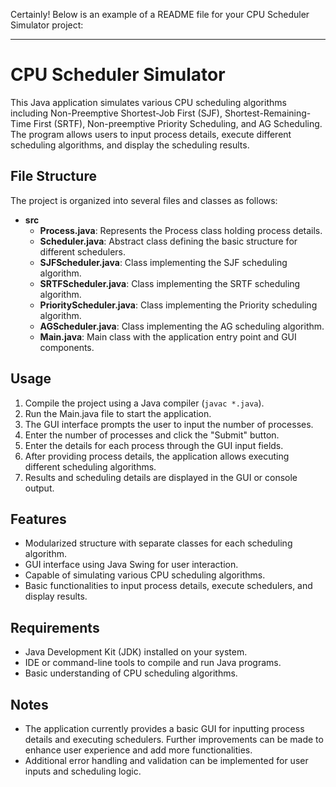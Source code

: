 Certainly! Below is an example of a README file for your CPU Scheduler Simulator project:

---

# CPU Scheduler Simulator

This Java application simulates various CPU scheduling algorithms including Non-Preemptive Shortest-Job First (SJF), Shortest-Remaining-Time First (SRTF), Non-preemptive Priority Scheduling, and AG Scheduling. The program allows users to input process details, execute different scheduling algorithms, and display the scheduling results.

## File Structure

The project is organized into several files and classes as follows:

- **src**
  - **Process.java**: Represents the Process class holding process details.
  - **Scheduler.java**: Abstract class defining the basic structure for different schedulers.
  - **SJFScheduler.java**: Class implementing the SJF scheduling algorithm.
  - **SRTFScheduler.java**: Class implementing the SRTF scheduling algorithm.
  - **PriorityScheduler.java**: Class implementing the Priority scheduling algorithm.
  - **AGScheduler.java**: Class implementing the AG scheduling algorithm.
  - **Main.java**: Main class with the application entry point and GUI components.

## Usage

1. Compile the project using a Java compiler (`javac *.java`).
2. Run the Main.java file to start the application.
3. The GUI interface prompts the user to input the number of processes.
4. Enter the number of processes and click the "Submit" button.
5. Enter the details for each process through the GUI input fields.
6. After providing process details, the application allows executing different scheduling algorithms.
7. Results and scheduling details are displayed in the GUI or console output.

## Features

- Modularized structure with separate classes for each scheduling algorithm.
- GUI interface using Java Swing for user interaction.
- Capable of simulating various CPU scheduling algorithms.
- Basic functionalities to input process details, execute schedulers, and display results.

## Requirements

- Java Development Kit (JDK) installed on your system.
- IDE or command-line tools to compile and run Java programs.
- Basic understanding of CPU scheduling algorithms.

## Notes

- The application currently provides a basic GUI for inputting process details and executing schedulers. Further improvements can be made to enhance user experience and add more functionalities.
- Additional error handling and validation can be implemented for user inputs and scheduling logic.

